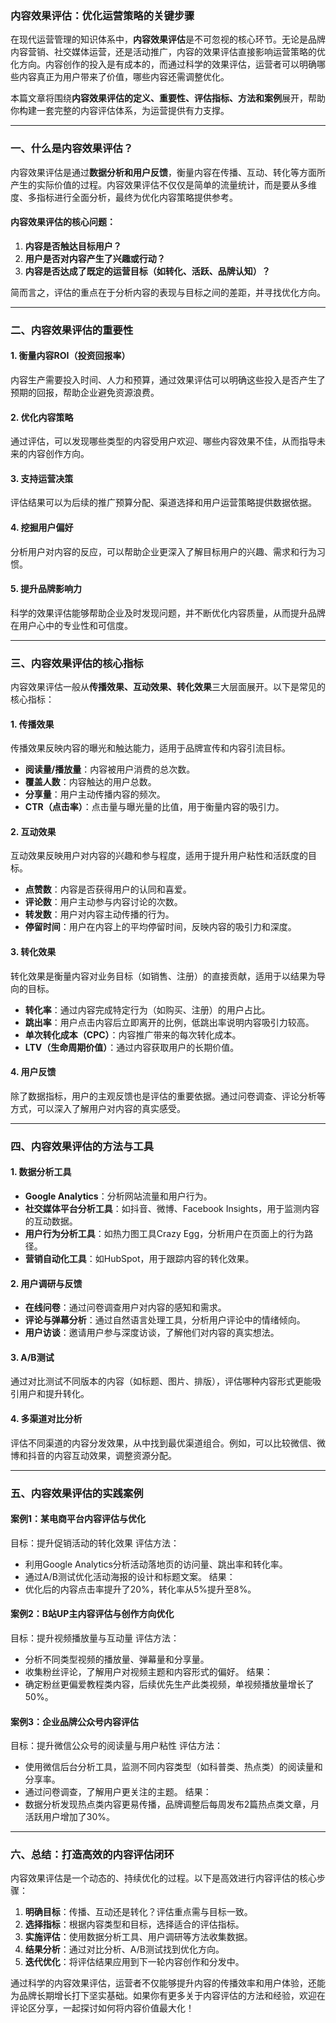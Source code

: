 ### 内容效果评估：优化运营策略的关键步骤

在现代运营管理的知识体系中，**内容效果评估**是不可忽视的核心环节。无论是品牌内容营销、社交媒体运营，还是活动推广，内容的效果评估直接影响运营策略的优化方向。内容创作的投入是有成本的，而通过科学的效果评估，运营者可以明确哪些内容真正为用户带来了价值，哪些内容还需调整优化。

本篇文章将围绕**内容效果评估的定义、重要性、评估指标、方法和案例**展开，帮助你构建一套完整的内容评估体系，为运营提供有力支撑。

------

### 一、什么是内容效果评估？

内容效果评估是通过**数据分析和用户反馈**，衡量内容在传播、互动、转化等方面所产生的实际价值的过程。内容效果评估不仅仅是简单的流量统计，而是要从多维度、多指标进行全面分析，最终为优化内容策略提供参考。

#### 内容效果评估的核心问题：

1. **内容是否触达目标用户？**
2. **用户是否对内容产生了兴趣或行动？**
3. **内容是否达成了既定的运营目标（如转化、活跃、品牌认知）？**

简而言之，评估的重点在于分析内容的表现与目标之间的差距，并寻找优化方向。

------

### 二、内容效果评估的重要性

#### 1. **衡量内容ROI（投资回报率）**

内容生产需要投入时间、人力和预算，通过效果评估可以明确这些投入是否产生了预期的回报，帮助企业避免资源浪费。

#### 2. **优化内容策略**

通过评估，可以发现哪些类型的内容受用户欢迎、哪些内容效果不佳，从而指导未来的内容创作方向。

#### 3. **支持运营决策**

评估结果可以为后续的推广预算分配、渠道选择和用户运营策略提供数据依据。

#### 4. **挖掘用户偏好**

分析用户对内容的反应，可以帮助企业更深入了解目标用户的兴趣、需求和行为习惯。

#### 5. **提升品牌影响力**

科学的效果评估能够帮助企业及时发现问题，并不断优化内容质量，从而提升品牌在用户心中的专业性和可信度。

------

### 三、内容效果评估的核心指标

内容效果评估一般从**传播效果、互动效果、转化效果**三大层面展开。以下是常见的核心指标：

#### 1. **传播效果**

传播效果反映内容的曝光和触达能力，适用于品牌宣传和内容引流目标。

- **阅读量/播放量**：内容被用户消费的总次数。
- **覆盖人数**：内容触达的用户总数。
- **分享量**：用户主动传播内容的频次。
- **CTR（点击率）**：点击量与曝光量的比值，用于衡量内容的吸引力。

#### 2. **互动效果**

互动效果反映用户对内容的兴趣和参与程度，适用于提升用户粘性和活跃度的目标。

- **点赞数**：内容是否获得用户的认同和喜爱。
- **评论数**：用户主动参与内容讨论的次数。
- **转发数**：用户对内容主动传播的行为。
- **停留时间**：用户在内容上的平均停留时间，反映内容的吸引力和深度。

#### 3. **转化效果**

转化效果是衡量内容对业务目标（如销售、注册）的直接贡献，适用于以结果为导向的目标。

- **转化率**：通过内容完成特定行为（如购买、注册）的用户占比。
- **跳出率**：用户点击内容后立即离开的比例，低跳出率说明内容吸引力较高。
- **单次转化成本（CPC）**：内容推广带来的每次转化成本。
- **LTV（生命周期价值）**：通过内容获取用户的长期价值。

#### 4. **用户反馈**

除了数据指标，用户的主观反馈也是评估的重要依据。通过问卷调查、评论分析等方式，可以深入了解用户对内容的真实感受。

------

### 四、内容效果评估的方法与工具

#### 1. **数据分析工具**

- **Google Analytics**：分析网站流量和用户行为。
- **社交媒体平台分析工具**：如抖音、微博、Facebook Insights，用于监测内容的互动数据。
- **用户行为分析工具**：如热力图工具Crazy Egg，分析用户在页面上的行为路径。
- **营销自动化工具**：如HubSpot，用于跟踪内容的转化效果。

#### 2. **用户调研与反馈**

- **在线问卷**：通过问卷调查用户对内容的感知和需求。
- **评论与弹幕分析**：通过自然语言处理工具，分析用户评论中的情绪倾向。
- **用户访谈**：邀请用户参与深度访谈，了解他们对内容的真实想法。

#### 3. **A/B测试**

通过对比测试不同版本的内容（如标题、图片、排版），评估哪种内容形式更能吸引用户和提升转化。

#### 4. **多渠道对比分析**

评估不同渠道的内容分发效果，从中找到最优渠道组合。例如，可以比较微信、微博和抖音的内容互动效果，调整资源分配。

------

### 五、内容效果评估的实践案例

#### 案例1：某电商平台内容评估与优化

目标：提升促销活动的转化效果
 评估方法：

- 利用Google Analytics分析活动落地页的访问量、跳出率和转化率。
- 通过A/B测试优化活动海报的设计和标题文案。 结果：
- 优化后的内容点击率提升了20%，转化率从5%提升至8%。

#### 案例2：B站UP主内容评估与创作方向优化

目标：提升视频播放量与互动量
 评估方法：

- 分析不同类型视频的播放量、弹幕量和分享量。
- 收集粉丝评论，了解用户对视频主题和内容形式的偏好。 结果：
- 确定粉丝更偏爱教程类内容，后续优先生产此类视频，单视频播放量增长了50%。

#### 案例3：企业品牌公众号内容评估

目标：提升微信公众号的阅读量与用户粘性
 评估方法：

- 使用微信后台分析工具，监测不同内容类型（如科普类、热点类）的阅读量和分享率。
- 通过问卷调查，了解用户更关注的主题。 结果：
- 数据分析发现热点类内容更易传播，品牌调整后每周发布2篇热点类文章，月活跃用户增加了30%。

------

### 六、总结：打造高效的内容评估闭环

内容效果评估是一个动态的、持续优化的过程。以下是高效进行内容评估的核心步骤：

1. **明确目标**：传播、互动还是转化？评估重点需与目标一致。
2. **选择指标**：根据内容类型和目标，选择适合的评估指标。
3. **实施评估**：使用数据分析工具、用户调研等方法收集数据。
4. **结果分析**：通过对比分析、A/B测试找到优化方向。
5. **迭代优化**：将评估结果应用到下一轮内容创作和分发中。

通过科学的内容效果评估，运营者不仅能够提升内容的传播效率和用户体验，还能为品牌长期增长打下坚实基础。如果你有更多关于内容评估的方法和经验，欢迎在评论区分享，一起探讨如何将内容价值最大化！